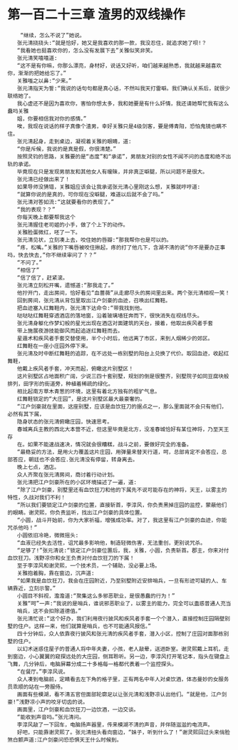 # 第一百二十三章 渣男的双线操作
        “继续，怎么不说了”她说。
       张元清挠挠头:“就是恰好，她又是我喜欢的那一款，我没忍住，就追求她了呗!？
       “我看她也挺喜欢你的，怎么没有发展下去”关雅似笑非笑。
       张元清笑嘻嘻道:
       “这不是有你嘛，你那么漂亮，身材好，说话又好听，咱们越来越熟悉，我就越来越喜欢你，渐渐的把她给忘了。”
       关雅嗤之以鼻:“少来。”
       张元清指天为誓:“我说的话句句都是真心话，不然叫我天打雷噼。我们确认关系后，就很少联络她了。
       我心虚还不是因为喜欢你，害怕你想太多，我和她要是有什么奸情，我还请她帮忙我有这么蠢吗关雅
       姐，你要相信我对你的感情。”
       唉，我现在说话的样子真像个渣男，幸好关雅只是4级剑客，要是傅青阳，恐怕鬼镜也瞒不住。
       张元清起身，走到桌边，凝视着关雅的眼睛，道:
       “你是斥候，我说的是真是假，你很清楚。”
       按照灵钧的思路，关雅要的是“态度”和“承诺”，男朋友对别的女性不闻不问的态度和绝不出轨的承诺。
       毕竟现在只是发现男朋友和其他女人有暧昧，并非真正噼腿，所以问题不是很大。
       张元清已经做出来了！
       如果导师没猜错，关雅姐应该会让我承诺张元清心里刚这么想，关雅就哼哼道:
       “就算你说的是真的，可你现在没噼腿，难道以后就不会了吗。”
       张元清对答如流:“这就要看你的表现了。”
       “我的表现？？”
       你每天晚上都要帮我这个
       张元清握住老司姬的小手，做了个上下的动作。
       关雅脸蛋微红，呸了一下。
       张元清见状，立刻凑上去，咬住她的唇瓣:“那我帮你也是可以的。
       “疼，松嘴。”关雅的下嘴唇被咬住揪起，疼的打了他几下，含湖不清的说“你不是要办正事吗，快去快去,“你不继续审问了？？”
       “不问了。”
       “相信了”
       “信了信了，赶紧滚。
       张元清立刻松开嘴，遗憾道:“那我走了。”
       他拧开门，走出房间，恰好看见“血蔷薇”从走廊尽头的房间里出来。两个张元清相视一笑！
       回到房间，张元清从背包里取出江户剑豪的血迹，召唤出红舞鞋。
       把血迹塞入红舞鞋内，张元清下达命令:“带我找到他。
       哒哒哒红舞鞋穿透酒店的落地窗，沿着玻璃墙狂奔而下，很快消失在视线尽头。
       张元清身躯化作梦幻般的星光出现在酒店对面建筑的天台，接着，他取出疾风者手套
       带上施展夜游技能御风而起追逐红舞鞋而去。
       星遁术和疾风者手套交替使用，半个小时后，他远离了市区，来到人烟稀少的郊区。
       红舞鞋在一座小庄园外停下来。
       张元清及时中断红舞鞋的追踪，在不远处一栋别墅的阳台上兑换了代价。取回血迹，收起红舞鞋，
       他戴上疾风者手套，冲天而起，俯瞰这片别墅区！
       这片别墅区占地面积广阔，少说三四十套别墅，规划的倒是很整齐，别墅院子如同豆腐块般排列，田字形的街道旁，种植着稀疏的绿化。
       相比起南方草木青葱的环境，这里有着北方独有的粗犷气息。
       红舞鞋锁定的“大庄园”，是这片别墅区最大最豪奢的。
       “江户剑豪就在里面，这座别墅，应该是血饮狂刀的据点之一，那么里面就不会只有他们，必然有其下属，
       隐身状态的张元清俯瞰庄园，快速思考。
       春城离兵主教的西北大本营不近，但这里毕竟是北方，没准春城恰好有某位神将，乃至天王存
       在。如果不能速战速决，情况就会很糟糕，战斗之前，要做好完全的准备。
       “最稳妥的方法，是用火力覆盖这片庄园，用弹量来替天行道，呵，总部肯定不会答应，总部答应，朝廷也不会答应.张元清没有停留，转身离去。
       晚上七点，酒店。
       众人齐聚在张元清房间，商讨着行动计划。
       张元清把江户剑豪所在的小区环境描述了一遍，道:
       “除了江户剑豪，别墅里还有血饮狂刀和他的下属先不说可能存在的神将，天王，以雾主的特性，久战对我们不利！
       “所以我们要锁定江户剑豪的位置，直接斩首，李淳风，你负责黑掉庄园的监控，蒙蔽他们的眼睛。谢灵熙，你负责监听，找出江户剑豪的具体位置。
       “小圆，战斗开始前，你为大家祈福，增强成功率。对了，我这里有江户剑豪的血迹，你能咒杀他吗！”
       小圆依旧冷艳，微微摇头:
       “血液已经失去活性，诅咒最多影响他，制造轻微伤害，无法重创，更别说咒杀。
       “足够了!”张元清说:“锁定江户剑豪位置后，我，关雅，小圆，负责斩首。郡主，你来对付血饮狂刀。浅野凉你和女王负责对付血饮狂刀的下属！
       至于李淳风和谢灵熙，一个技术员，一个辅助，没必要上场。
       关雅抱着胸，靠在窗边，沉声道:
       “如果我是血饮狂刀，我会在庄园附近，乃至别墅附近安排哨兵，一旦有形迹可疑的人、车辆靠近，立刻示警。”
       小圆目不斜视，澹澹道:“聚集这么多邪恶职业，是很愚蠢的行为！”
       关雅“呵”一声:“我说的是哨兵，谁说邪恶职业了，以雾主的能力，完全可以蛊惑普通人充当
       哨兵，这不会扣除道德值。”
       张元清忙说:“这个好办，我们利用夜行披风和疾风者手套一个个潜入，直接控制庄园隔壁别墅的住户。这样一来，他们就算是哨兵，也不可能通风报信。”
       四十分钟后，众人依靠夜行披风和张元清的疾风者手套，潜入小区，控制了庄园对面那栋别墅的住户。
       以幻术迷惑住屋子的普通人将中年夫妻，小孩，老人敲晕，送进卧室。谢灵熙戴上耳机，走到窗边，小心翼翼的窥探远处的大庄园，侧耳聆听。另一边，李淳风打开笔记本，指头在键盘上飞舞，几分钟后，电脑屏幕分成二十多格每一格都代表着一个监控探头。
       “在餐厅。”李淳风说。
       众人凑到电脑前，定睛看去左下角的格子里，正有两名中年人对桌饮酒，体态曼妙的女服务员乖顺的站在一旁服侍。
       画面有些模湖，看不清五官但面部轮廓足以让张元清和浅野凉认出他们。“就是他，江户剑豪!”浅野凉小声的咬牙切齿的说。
       画面里，江户剑豪和血饮狂刀一边饮酒，一边交谈。
       “能收到声音吗。”张元清问。
       李淳风敲了一下回车，电脑扬声器里，传来模湖不清的声音，并伴随滋滋的电流声。
       好吧，只能靠谢灵熙了。张元清扭头看向窗边，“妹子，听到什么了！”谢灵熙回过头来俏脸煞白颤声道:江户剑豪问恐恐惧天王什么时候到。